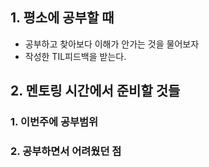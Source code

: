 
## 1.  평소에 공부할 때
- 공부하고 찾아보다 이해가 안가는 것을 물어보자
- 작성한 TIL피드백을 받는다. 

## 2. 멘토링 시간에서 준비할 것들


### 1. 이번주에 공부범위 
### 2. 공부하면서 어려웠던 점 
